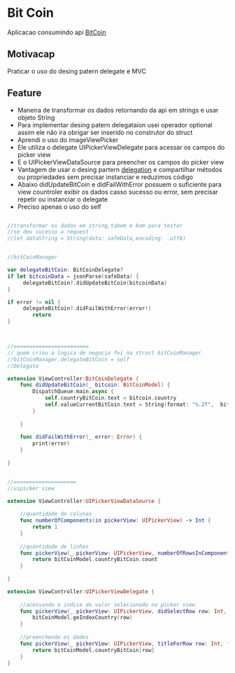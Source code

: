 # Bit Coin
Aplicacao consumindo api [BitCoin](https://www.coinapi.io/)


## Motivacap
Praticar o uso do desing patern delegate e MVC


## Feature
- Maneira de transformar os dados retornando da api em strings e usar objeto String
- Para implementar desing patern delegataion usei operador optional assim ele não ira obrigar  ser inserido no construtor do struct
- Aprendi o uso do imageViewPicker
- Ele utiliza o delegate UIPickerViewDelegate para acessar os campos do picker view
- E o  UIPickerViewDataSource para preencher os campos do picker view
- Vantagem de usar o desing partern [delegation](https://en.wikipedia.org/wiki/Delegation_pattern) e compartilhar métodos ou propriedades sem precisar instanciar e reduzimos código
- Abaixo didUpdateBitCoin e didFailWithError possuem o suficiente para view countroler exibir os dados casso sucesso ou error, sem precisar repetir ou instanciar o delegate
- Preciso apenas o uso do self

```swift

//transformar os dados em string,tabem e bom para testar
//se deu sucesso a request
//let dataString = String(data: safeData,encoding: .utf8)


//bitCoinManager

var delegateBitCoin: BitCoinDelegate?
if let bitcoinData = jsonParse(safeData) {
	 delegateBitCoin?.didUpdateBitCoin(bitcoinData)
}

if error != nil {
	 delegateBitCoin?.didFailWithError(error!)
		return
}



//======================== 
// quem criou a logica de negocio foi na struct bitCoinManager
//bitCoinManager.delegateBitCoin = self
//Delegate

extension ViewController:BitCoinDelegate {
	func didUpdateBitCoin(_ bitcoin: BitCoinModel) {
		DispatchQueue.main.async {
			self.countryBitCoin.text = bitcoin.country
			self.valueCurrentBitCoin.text = String(format: "%.2f",  bitcoin.rate)
		}
		
	}
	
	func didFailWithError(_ error: Error) {
		print(error)
	}
	
}


//====================
//uipicker view

extension ViewController:UIPickerViewDataSource {
	
	//quantidade de colunas
	func numberOfComponents(in pickerView: UIPickerView) -> Int {
		return 1
	}
	
	//quantidade de linhas
	func pickerView(_ pickerView: UIPickerView, numberOfRowsInComponent component: Int) -> Int {
		return bitCoinModel.countryBitCoin.count
	}
	
}

extension ViewController:UIPickerViewDelegate {
	
	//acessando o indice do valor selecionado no picker view
	func pickerView(_ pickerView: UIPickerView, didSelectRow row: Int, inComponent component: Int) {
		bitCoinModel.geIndexCountry(row)
	}
	
	//preenchendo os dados
	func pickerView(_ pickerView: UIPickerView, titleForRow row: Int, forComponent component: Int) -> String? {
		return bitCoinModel.countryBitCoin[row]
	}
}




```

